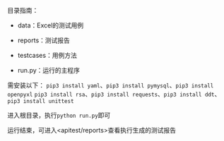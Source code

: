 目录指南：
- data：Excel的测试用例

- reports：测试报告

- testcases：用例方法

- run.py：运行的主程序



需安装以下：
`pip3 install yaml`、`pip3 install pymysql`、`pip3 install openpyxl`
`pip3 install rsa`、`pip3 install requests`、`pip3 install ddt`、`pip3 install unittest`



进入根目录，执行`python run.py`即可

运行结束，可进入<apitest/reports>查看执行生成的测试报告

